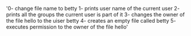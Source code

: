 '0- change file name to betty
1- prints user name of the current user
2- prints all the groups the current user is part of it
3- changes the owner of the file hello to the uiser betty
4- creates an empty file called betty
5- executes permission to the owner of the file hello'
